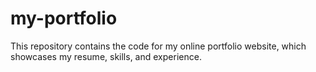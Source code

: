 # my-portfolio
This repository contains the code for my online portfolio website, which showcases my resume, skills, and experience.
